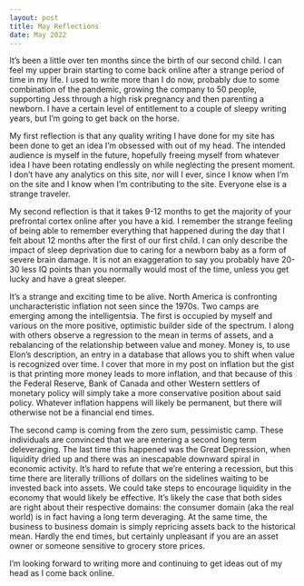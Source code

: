 ```yaml
---
layout: post
title: May Reflections
date: May 2022
---
```

It’s been a little over ten months since the birth of our second child. I can feel my upper brain starting to come back online after a strange period of time in my life. I used to write more than I do now, probably due to some combination of the pandemic, growing the company to 50 people, supporting Jess through a high risk pregnancy and then parenting a newborn. I have a certain level of entitlement to a couple of sleepy writing years, but I’m going to get back on the horse.

My first reflection is that any quality writing I have done for my site has been done to get an idea I’m obsessed with out of my head. The intended audience is myself in the future, hopefully freeing myself from whatever idea I have been rotating endlessly on while neglecting the present moment. I don’t have any analytics on this site, nor will I ever, since I know when I’m on the site and I know when I’m contributing to the site. Everyone else is a strange traveler.

My second reflection is that it takes 9-12 months to get the majority of your prefrontal cortex online after you have a kid. I remember the strange feeling of being able to remember everything that happened during the day that I felt about 12 months after the first of our first child. I can only describe the impact of sleep deprivation due to caring for a newborn baby as a form of severe brain damage. It is not an exaggeration to say you probably have 20-30 less IQ points than you normally would most of the time, unless you get lucky and have a great sleeper.

It’s a strange and exciting time to be alive. North America is confronting uncharacteristic inflation not seen since the 1970s. Two camps are emerging among the intelligentsia. The first is occupied by myself and various on the more positive, optimistic builder side of the spectrum. I along with others observe a regression to the mean in terms of assets, and a rebalancing of the relationship between value and money. Money is, to use Elon’s description, an entry in a database that allows you to shift when value is recognized over time. I cover that more in my post on inflation but the gist is that printing more money leads to more inflation, and that because of this the Federal Reserve, Bank of Canada and other Western settlers of monetary policy will simply take a more conservative position about said policy. Whatever inflation happens will likely be permanent, but there will otherwise not be a financial end times.

The second camp is coming from the zero sum, pessimistic camp. These individuals are convinced that we are entering a second long term deleveraging. The last time this happened was the Great Depression, when liquidity dried up and there was an inescapable downward spiral in economic activity. It’s hard to refute that we’re entering a recession, but this time there are literally trillions of dollars on the sidelines waiting to be invested back into assets. We could take steps to encourage liquidity in the economy that would likely be effective. It’s likely the case that both sides are right about their respective domains: the consumer domain (aka the real world) is in fact having a long term deveraging. At the same time, the business to business domain is simply repricing assets back to the historical mean. Hardly the end times, but certainly unpleasant if you are an asset owner or someone sensitive to grocery store prices.

I’m looking forward to writing more and continuing to get ideas out of my head as I come back online.
